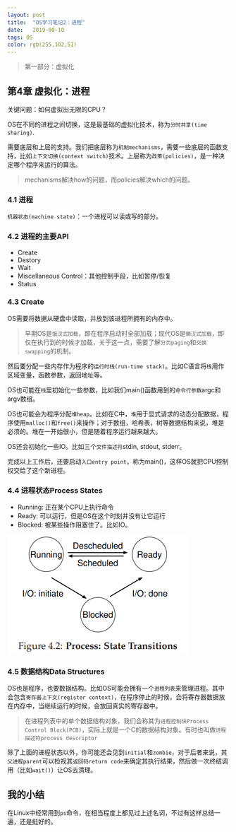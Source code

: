 ```yaml
---
layout: post
title:  "OS学习笔记2：进程"
date:   2019-08-10
tags: OS
color: rgb(255,102,51)
---
```


> 第一部分：虚拟化

## 第4章 虚拟化：进程

关键问题：如何虚拟出无限的CPU？

OS在不同的进程之间切换，这是最基础的虚拟化技术，称为`分时共享(time sharing)`.

需要底层和上层的支持。我们把底层称为`机制mechanisms`，需要一些底层的函数支持，比如`上下文切换(context switch)`技术。上层称为`政策(policies)`，是一种决定哪个程序来运行的算法。

> mechanisms解决how的问题，而policies解决which的问题。

### 4.1 进程

`机器状态(machine state)`：一个进程可以读或写的部分。

### 4.2 进程的主要API

- Create
- Destory
- Wait
- Miscellaneous Control：其他控制手段，比如暂停/恢复
- Status

### 4.3 Create

OS需要将数据从硬盘中读取，并放到该进程所拥有的内存中。

> 早期OS是`饿汉式加载`，即在程序启动时全部加载；现代OS是`懒汉式加载`，即仅在执行到的时候才加载，关于这一点，需要了解`分页paging`和`交换swapping`的机制。

然后要分配一些内存作为程序的`运行时栈(run-time stack)`。比如C语言将`栈`用作区域变量，函数参数，返回地址等。

OS也可能在`栈`里初始化一些参数，比如我们main()函数用到的`命令行参数`argc和argv数组。

OS也可能会为程序分配`堆heap`。比如在C中，`堆`用于显式请求的动态分配数据，程序使用`malloc()`和`free()`来操作；对于数组，哈希表，树等数据结构来说，堆是必须的。堆在一开始很小，但是随着程序运行越来越大。

OS还会初始化一些IO。比如三个`文件描述符`stdin, stdout, stderr。

完成以上工作后，还要启动`入口entry point`，称为main()，这样OS就把CPU控制权交给了这个新进程。

### 4.4 进程状态Process States

- Running: 正在某个CPU上执行命令
- Ready: 可以运行，但是OS在这个时刻并没有让它运行
- Blocked: 被某些操作阻塞住了。比如IO。

![Process-Status](/static/blog/2019-08-10-Process-Status.png)

### 4.5 数据结构Data Structures

OS也是程序，也要数据结构。比如OS可能会拥有一个`进程列表`来管理进程。其中会包含`寄存器上下文(register context)`，在程序停止的时候，会将寄存器数据放在内存中，当继续运行的时候，会放回真实的寄存器中。

> 在进程列表中的单个数据结构对象，我们会称其为`进程控制块Process Control Block(PCB)`，实际上就是一个C的数据结构对象。有时也叫做`进程描述符process descriptor`

除了上面的进程状态以外，你可能还会见到`initial`和`zombie`，对于后者来说，其`父进程parent`可以检视其`返回码return code`来确定其执行结果，然后做一次终结调用（比如`wait()`）让OS去清理。

## 我的小结

在Linux中经常用到`ps`命令，在相当程度上都见过上述名词，不过有这样总结一遍，还是挺好的。
